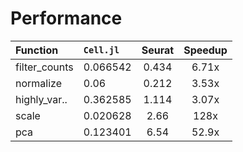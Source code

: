 # Performance

|    Function   | `Cell.jl` | Seurat | Speedup |
|:--------------|:----------|:------:|:-------:|
| filter_counts |  0.066542 |  0.434 | 6.71x   |
| normalize     |  0.06     |  0.212 | 3.53x   |
| highly_var..  |  0.362585 |  1.114 | 3.07x   |
| scale         |  0.020628 |  2.66  | 128x   |
| pca           |  0.123401 |  6.54  | 52.9x   |
